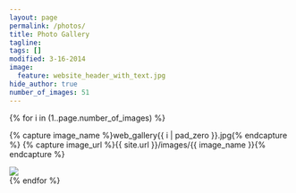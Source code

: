 ```yaml
---
layout: page
permalink: /photos/
title: Photo Gallery
tagline: 
tags: []
modified: 3-16-2014
image:
  feature: website_header_with_text.jpg
hide_author: true
number_of_images: 51
---
```


<div class="photo-gallery">


{% for i in (1..page.number_of_images) %}

  {% capture image_name %}web_gallery{{ i | pad_zero }}.jpg{% endcapture %}
  {% capture image_url %}{{ site.url }}/images/{{ image_name }}{% endcapture %}

  <div class="image-wrapper">
  <a href="{{ image_url }}"><img src="{{ image_url }}" class="clearfix"></a>  
  </div>
{% endfor %}

</div>